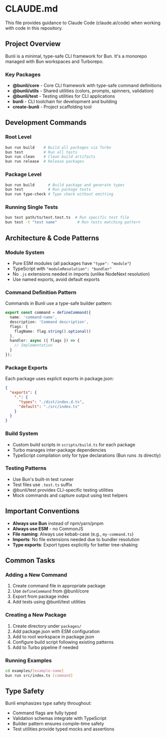 # CLAUDE.md

This file provides guidance to Claude Code (claude.ai/code) when working with code in this repository.

## Project Overview

Bunli is a minimal, type-safe CLI framework for Bun. It's a monorepo managed with Bun workspaces and Turborepo.

### Key Packages

- **@bunli/core** - Core CLI framework with type-safe command definitions
- **@bunli/utils** - Shared utilities (colors, prompts, spinners, validation)
- **@bunli/test** - Testing utilities for CLI applications
- **bunli** - CLI toolchain for development and building
- **create-bunli** - Project scaffolding tool

## Development Commands

### Root Level
```bash
bun run build    # Build all packages via Turbo
bun test         # Run all tests
bun run clean    # Clean build artifacts
bun run release  # Release packages
```

### Package Level
```bash
bun run build      # Build package and generate types
bun test           # Run package tests
bun run type-check # Type check without emitting
```

### Running Single Tests
```bash
bun test path/to/test.test.ts  # Run specific test file
bun test -t "test name"         # Run tests matching pattern
```

## Architecture & Code Patterns

### Module System
- Pure ESM modules (all packages have `"type": "module"`)
- TypeScript with `"moduleResolution": "bundler"`
- No `.js` extensions needed in imports (unlike NodeNext resolution)
- Use named exports, avoid default exports

### Command Definition Pattern
Commands in Bunli use a type-safe builder pattern:

```typescript
export const command = defineCommand({
  name: 'command-name',
  description: 'Command description',
  flags: {
    flagName: flag.string().optional()
  },
  handler: async ({ flags }) => {
    // Implementation
  }
});
```

### Package Exports
Each package uses explicit exports in package.json:

```json
{
  "exports": {
    ".": {
      "types": "./dist/index.d.ts",
      "default": "./src/index.ts"
    }
  }
}
```

### Build System
- Custom build scripts in `scripts/build.ts` for each package
- Turbo manages inter-package dependencies
- TypeScript compilation only for type declarations (Bun runs .ts directly)

### Testing Patterns
- Use Bun's built-in test runner
- Test files use `.test.ts` suffix
- @bunli/test provides CLI-specific testing utilities
- Mock commands and capture output using test helpers

## Important Conventions

- **Always use Bun** instead of npm/yarn/pnpm
- **Always use ESM** - no CommonJS
- **File naming**: Always use kebab-case (e.g., `my-command.ts`)
- **Imports**: No file extensions needed due to bundler resolution
- **Type exports**: Export types explicitly for better tree-shaking

## Common Tasks

### Adding a New Command
1. Create command file in appropriate package
2. Use `defineCommand` from @bunli/core
3. Export from package index
4. Add tests using @bunli/test utilities

### Creating a New Package
1. Create directory under `packages/`
2. Add package.json with ESM configuration
3. Add to root workspace in package.json
4. Configure build script following existing patterns
5. Add to Turbo pipeline if needed

### Running Examples
```bash
cd examples/[example-name]
bun run src/index.ts [command]
```

## Type Safety

Bunli emphasizes type safety throughout:
- Command flags are fully typed
- Validation schemas integrate with TypeScript
- Builder pattern ensures compile-time safety
- Test utilities provide typed mocks and assertions